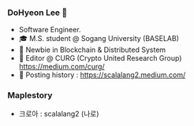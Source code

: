 ### DoHyeon Lee 👋
- Software Engineer.
- 🎓 M.S. student @ Sogang University (BASELAB)
- 🌱 Newbie in Blockchain & Distributed System
- 📓 Editor @ CURG (Crypto United Research Group) https://medium.com/curg/
- 📓 Posting history : https://scalalang2.medium.com/

### Maplestory
- 크로아 : scalalang2 (나로)
